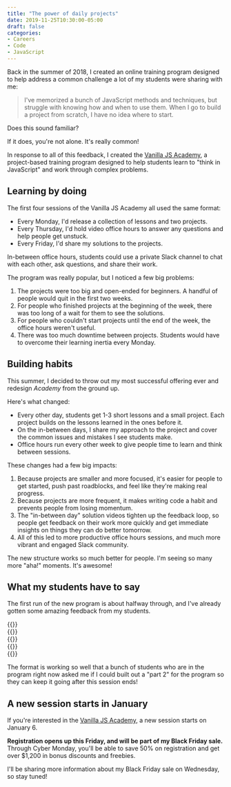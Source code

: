 ```yaml
---
title: "The power of daily projects"
date: 2019-11-25T10:30:00-05:00
draft: false
categories:
- Careers
- Code
- JavaScript
---
```


Back in the summer of 2018, I created an online training program designed to help address a common challenge a lot of my students were sharing with me:

> I've memorized a bunch of JavaScript methods and techniques, but struggle with knowing how and when to use them. When I go to build a project from scratch, I have no idea where to start.

Does this sound familiar?

If it does, you're not alone. It's really common!

In response to all of this feedback, I created the [Vanilla JS Academy](https://vanillajsacademy.com), a project-based training program designed to help students learn to "think in JavaScript" and work through complex problems.

## Learning by doing

The first four sessions of the Vanilla JS Academy all used the same format:

- Every Monday, I'd release a collection of lessons and two projects.
- Every Thursday, I'd hold video office hours to answer any questions and help people get unstuck.
- Every Friday, I'd share my solutions to the projects.

In-between office hours, students could use a private Slack channel to chat with each other, ask questions, and share their work.

The program was really popular, but I noticed a few big problems:

1. The projects were too big and open-ended for beginners. A handful of people would quit in the first two weeks.
2. For people who finished projects at the beginning of the week, there was too long of a wait for them to see the solutions.
3. For people who couldn't start projects until the end of the week, the office hours weren't useful.
4. There was too much downtime between projects. Students would have to overcome their learning inertia every Monday.

## Building habits

This summer, I decided to throw out my most successful offering ever and redesign *Academy* from the ground up.

Here's what changed:

- Every other day, students get 1-3 short lessons and a small project. Each project builds on the lessons learned in the ones before it.
- On the in-between days, I share my approach to the project and cover the common issues and mistakes I see students make.
- Office hours run every other week to give people time to learn and think between sessions.

These changes had a few big impacts:

1. Because projects are smaller and more focused, it's easier for people to get started, push past roadblocks, and feel like they're making real progress.
2. Because projects are more frequent, it makes writing code a habit and prevents people from losing momentum.
3. The "in-between day" solution videos tighten up the feedback loop, so people get feedback on their work more quickly and get immediate insights on things they can do better tomorrow.
4. All of this led to more productive office hours sessions, and much more vibrant and engaged Slack community.

The new structure works so much better for people. I'm seeing so many more "aha!" moments. It's awesome!

## What my students have to say

The first run of the new program is about halfway through, and I've already gotten some amazing feedback from my students.

<div class="padding-top-large padding-bottom-large">
	{{<testimonial for="giammaCarioca" photo="true">}}
</div>

<div class="padding-bottom-large">
	{{<testimonial for="kieranBarker2" photo="true">}}
</div>

<div class="padding-bottom-large">
	{{<testimonial for="mariaBlair" photo="true">}}
</div>

<div class="padding-bottom-large">
	{{<testimonial for="stewartDavis" photo="true">}}
</div>

<div class="padding-bottom-large">
	{{<testimonial for="leticiaOneill" photo="true">}}
</div>

The format is working so well that a bunch of students who are in the program right now asked me if I could built out a "part 2" for the program so they can keep it going after this session ends!

## A new session starts in January

If you're interested in the [Vanilla JS Academy](https://vanillajsacademy.com), a new session starts on January 6.

**Registration opens up this Friday, and will be part of my Black Friday sale.** Through Cyber Monday, you'll be able to save 50% on registration and get over $1,200 in bonus discounts and freebies.

I'll be sharing more information about my Black Friday sale on Wednesday, so stay tuned!